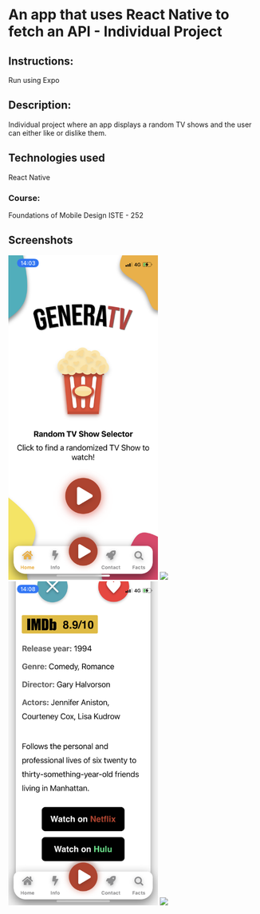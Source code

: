 # An app that uses React Native to fetch an API - Individual Project

## Instructions:
Run using Expo

## Description:
Individual project where an app displays a random TV shows and the user can either like or dislike them.

## Technologies used
React Native
### Course:
Foundations of Mobile Design ISTE - 252



## Screenshots
<div style="display:float">
<img src="https://github.com/mateujcic/Web-Development/blob/main/generatv/Screen%20Images/screen1.PNG" width="300">
<img src="https://github.com/mateujcic/Web-Development/blob/main/generatv/Screen%20Images/screen2.PNG" width="300">
<img src="https://github.com/mateujcic/Web-Development/blob/main/generatv/Screen%20Images/screen3.PNG" width="300">
<img src="https://github.com/mateujcic/Web-Development/blob/main/generatv/Screen%20Images/screen4.PNG" width="300">
<div>

